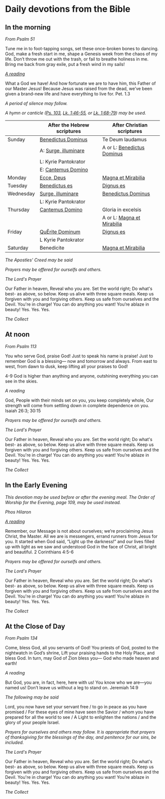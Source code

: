 Daily devotions from the Bible
===
In the morning
---

*From Psalm 51*

Tune me in to foot-tapping songs,
  set these once-broken bones to dancing.
God, make a fresh start in me,
  shape a Genesis week from the chaos of my life.
Don’t throw me out with the trash,
  or fail to breathe holiness in me.
Bring me back from gray exile,
  put a fresh wind in my sails!

[*A reading*](https://www.biblegateway.com/reading-plans/bcp-daily-office/next)

What a God we have! And how fortunate we are to have him, this Father of our Master Jesus! Because Jesus was raised from the dead, we’ve been given a brand-new life and have everything to live for. Pet. 1.3

*A period of silence may follow.*

*A hymn or canticle ([Ps. 103](https://www.biblegateway.com/passage/?search=Ps.+103&version=MSG), [Lk. 1:46-55](https://www.biblegateway.com/passage/?search=Lk.+1%3A46-55&version=MSG), or [Lk. 1:68-79](https://www.biblegateway.com/passage/?search=Lk.+1%3A68-79&version=MSG)) may be used.*

|          | After the Hebrew scriptures | After Christian scriptures
|----------|-----------------------------|---------------------------
|Sunday    |[Benedictus Dominus](https://www.biblegateway.com/passage/?search=Luke+1%3A68-79&version=MSG)           |Te Deum laudamus            |
|          |A: [Surge, illuminare](https://www.biblegateway.com/passage/?search=Isaiah+60%3A1-6&version=MSG)         |A or L: [Benedictus Dominus](https://www.biblegateway.com/passage/?search=Luke+1%3A68-79&version=MSG)   |
|          |L: Kyrie Pantokrator         |                            |
|          |E: [Cantemus Domino](https://www.biblegateway.com/passage/?search=Exodus+15%3A1-18&version=MSG)           |                            |
|Monday    |[Ecce, Deus](https://www.biblegateway.com/passage/?search=Isaiah+12%3A2-6&version=MSG)                   |[Magna et Mirabilia](https://www.biblegateway.com/passage/?search=Revelation+15%3A3-4&version=MSG)          |
|Tuesday   |[Benedictus es](https://www.biblegateway.com/passage/?search=Luke+1%3A68-79&version=MSG)                |[Dignus es](https://www.biblegateway.com/passage/?search=Revelation+4%3A11%2C+5%3A9-10%2C+13&version=MSG)                   |
|Wednesday |[Surge, illuminare](https://www.biblegateway.com/passage/?search=Isaiah+60%3A1-6&version=MSG)            |[Benedictus Dominus](https://www.biblegateway.com/passage/?search=Luke+1%3A68-79&version=MSG)          |
|          |L: Kyrie Pantokrator         |                            |
|Thursday  |[Cantemus Domino](https://www.biblegateway.com/passage/?search=Exodus+15%3A1-18&version=MSG)               |Gloria in excelsis          |
|          |                             |A or L: [Magna et Mirabilia](https://www.biblegateway.com/passage/?search=Revelation+15%3A3-4&version=MSG)  |
|Friday    |[QuÊrite Dominum](https://www.biblegateway.com/passage/?search=Isaiah+55%3A6-11&version=MSG)              |[Dignus es](https://www.biblegateway.com/passage/?search=Revelation+4%3A11%2C+5%3A9-10%2C+13&version=MSG)                  |
|          |L Kyrie Pantokrator          |                            |
|Saturday  |Benedicite                   |[Magna et Mirabilia](https://www.biblegateway.com/passage/?search=Revelation+15%3A3-4&version=MSG)         |


*The Apostles' Creed may be said*

*Prayers may be offered for ourselfs and others.*

*The Lord's Prayer*

Our Father in heaven,
Reveal who you are.
Set the world right;
Do what's best-
  as above, so below.
Keep us alive with three square meals.
Keep us forgiven with you and forgiving others.
Keep us safe from ourselves and the Devil.
You're in charge!
You can do anything you want!
You’re ablaze in beauty!
  Yes. Yes. Yes.
    
*The Collect*

At noon
---
*From Psalm 113*

You who serve God, praise God!
  Just to speak his name is praise!
Just to remember God is a blessing—
  now and tomorrow and always.
From east to west, from dawn to dusk,
  keep lifting all your praises to God!

4-9 God is higher than anything and anyone,
    outshining everything you can see in the skies.
    
*A reading*

God, People with their minds set on you,
  you keep completely whole,
Our strength will come from settling down
  in complete dependence on you.
Isaiah 26:3; 30:15

*Prayers may be offered for ourselfs and others.*

*The Lord's Prayer*

Our Father in heaven,
Reveal who you are.
Set the world right;
Do what's best-
  as above, so below.
Keep us alive with three square meals.
Keep us forgiven with you and forgiving others.
Keep us safe from ourselves and the Devil.
You're in charge!
You can do anything you want!
You’re ablaze in beauty!
  Yes. Yes. Yes.
  
*The Collect*

In the Early Evening
---
*This devotion may be used before or after the evening meal. The Order of Worship for the Evening, page 109, may be used instead.*

*Phos Hilaron*

[*A reading*](https://www.biblegateway.com/reading-plans/bcp-daily-office/next)

Remember, our Message is not about ourselves; we’re proclaiming Jesus Christ, the Master. All we are is messengers, errand runners from Jesus for you. It started when God said, “Light up the darkness!” and our lives filled up with light as we saw and understood God in the face of Christ, all bright and beautiful. 2 Corinthians 4:5-6

*Prayers may be offered for ourselfs and others.*

*The Lord's Prayer*

Our Father in heaven,
Reveal who you are.
Set the world right;
Do what's best-
  as above, so below.
Keep us alive with three square meals.
Keep us forgiven with you and forgiving others.
Keep us safe from ourselves and the Devil.
You're in charge!
You can do anything you want!
You’re ablaze in beauty!
  Yes. Yes. Yes.
  
*The Collect*

At the Close of Day
---
*From Psalm 134*

Come, bless God,
  all you servants of God!
You priests of God, posted to the nightwatch
  in God’s shrine,
Lift your praising hands to the Holy Place,
  and bless God.
In turn, may God of Zion bless you—
  God who made heaven and earth!
    
*A reading*

But God, you are, in fact, here, here with us!
    You know who we are—you named us!
    Don’t leave us without a leg to stand on.
Jeremiah 14:9

*The following may be said*

Lord, you now have set your servant free / to go in peace as you have promised / For these eyes of mine have seen the Savior / whom you have prepared for all the world to see / A Light to enlighten the nations / and the glory of your people Israel.

*Prayers for ourselves and others may follow. It is appropriate that
prayers of thanksgiving for the blessings of the day, and penitence for our
sins, be included.*

*The Lord's Prayer*

Our Father in heaven,
Reveal who you are.
Set the world right;
Do what's best-
  as above, so below.
Keep us alive with three square meals.
Keep us forgiven with you and forgiving others.
Keep us safe from ourselves and the Devil.
You're in charge!
You can do anything you want!
You’re ablaze in beauty!
  Yes. Yes. Yes.
  
*The Collect*

